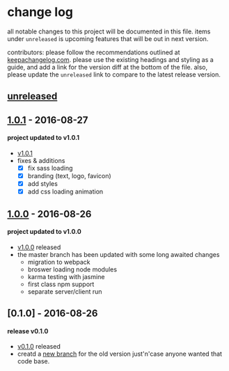 # change log
all notable changes to this project will be documented in this file. items under `unreleased` is upcoming features that will be out in next version.

contributors: please follow the recommendations outlined at [keepachangelog.com](http://keepachangelog.com/). please use the existing headings and styling as a guide, and add a link for the version diff at the bottom of the file. also, please update the `unreleased` link to compare to the latest release version.
## [unreleased]

## [1.0.1] - 2016-08-27
#### project updated to v1.0.1
- [v1.0.1](https://github.com/borysn/spring-boot-angular2/releases/tag/1.0.1)
- fixes & additions
    - [x] fix sass loading
    - [x] branding (text, logo, favicon)
    - [x] add styles
    - [x] add css loading animation

## [1.0.0] - 2016-08-26
#### project updated to v1.0.0
- [v1.0.0](https://github.com/borysn/spring-boot-angular2/releases/tag/1.0.0) released
- the master branch has been updated with some long awaited changes
    - migration to webpack
    - broswer loading node modules
    - karma testing with jasmine
    - first class npm support
    - separate server/client run

## [0.1.0] - 2016-08-26
#### release v0.1.0
- [v0.1.0](https://github.com/borysn/spring-boot-angular2/releases/tag/0.1.0) released
- creatd a [new branch](https://github.com/borysn/spring-boot-angular2/tree/old-version) for the old version just'n'case anyone wanted that code base.
    
[Unreleased]: https://github.com/borysn/spring-boot-angular2/compare/1.0.1...master
[1.0.1]: https://github.com/borysn/spring-boot-angular2/compare/1.0.0...1.0.1
[1.0.0]: https://github.com/borysn/spring-boot-angular2/compare/0.1.0...1.0.0